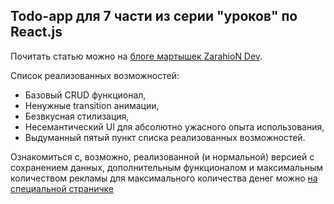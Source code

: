 ## Todo-app для 7 части из серии "уроков" по React.js

Почитать статью можно на [блоге мартышек ZarahioN Dev](https://dev.zarahia.com/?p=194&preview=true).

Список реализованных возможностей:
- Базовый CRUD функционал,
- Ненужные transition анимации,
- Безвкусная стилизация,
- Несемантический UI для абсолютно ужасного опыта использования,
- Выдуманный пятый пункт списка реализованных возможностей.

Ознакомиться с, возможно, реализованной (и нормальной) версией с сохранением данных, дополнительным функционалом и максимальным количеством рекламы для максимального количества денег можно [на специальной страничке](https://todo.zarahia.com)
